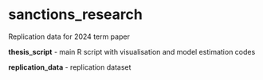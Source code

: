 # sanctions_research

Replication data for 2024 term paper

**thesis_script** - main R script with visualisation and model estimation codes

**replication_data** - replication dataset
